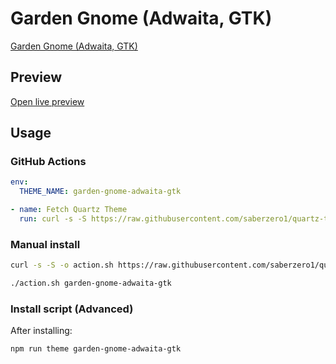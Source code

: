 # Garden Gnome (Adwaita, GTK)

[Garden Gnome (Adwaita, GTK)](https://github.com/oqipodev/)

## Preview

[Open live preview](https://quartz-themes.github.io/garden-gnome-adwaita-gtk/)

## Usage

### GitHub Actions

```yaml
env:
  THEME_NAME: garden-gnome-adwaita-gtk
```

```yaml
- name: Fetch Quartz Theme
  run: curl -s -S https://raw.githubusercontent.com/saberzero1/quartz-themes/master/action.sh | bash -s -- $THEME_NAME
```

### Manual install

```bash
curl -s -S -o action.sh https://raw.githubusercontent.com/saberzero1/quartz-themes/master/action.sh

./action.sh garden-gnome-adwaita-gtk
```

### Install script (Advanced)

After installing:

```bash
npm run theme garden-gnome-adwaita-gtk
```
